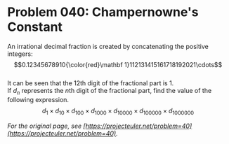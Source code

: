 # Problem 040: Champernowne's Constant
  
An irrational decimal fraction is created by concatenating the positive integers:  
$$0.12345678910{\color{red}\mathbf 1}112131415161718192021\cdots$$  
It can be seen that the $12$th digit of the fractional part is $1$.  
If $d_n$ represents the $n$th digit of the fractional part, find the value of the following expression.  
$$d_1 \times d_{10} \times d_{100} \times d_{1000} \times d_{10000} \times d_{100000} \times d_{1000000}$$  

*For the original page, see [https://projecteuler.net/problem=40](https://projecteuler.net/problem=40).*
